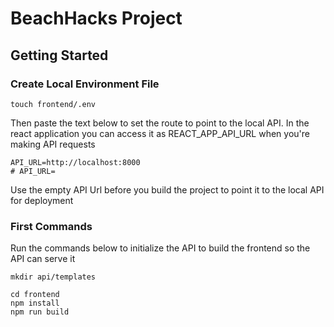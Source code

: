 # BeachHacks Project

## Getting Started 


### Create Local Environment File

```
touch frontend/.env
```

Then paste the text below to set the route to point to the local API. In the react application you can access it as REACT_APP_API_URL when you're making API requests

```
API_URL=http://localhost:8000
# API_URL=
```

Use the empty API Url before you build the project to point it to the local API for deployment

### First Commands 

Run the commands below to initialize the API to build the frontend so the API can serve it

```
mkdir api/templates

cd frontend
npm install
npm run build
```
